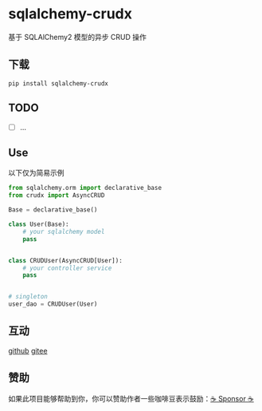 # sqlalchemy-crudx

基于 SQLAlChemy2 模型的异步 CRUD 操作

## 下载

```shell
pip install sqlalchemy-crudx
```

## TODO

- [ ] ...

## Use

以下仅为简易示例

```python
from sqlalchemy.orm import declarative_base
from crudx import AsyncCRUD

Base = declarative_base()

class User(Base):
    # your sqlalchemy model
    pass


class CRUDUser(AsyncCRUD[User]):
    # your controller service
    pass


# singleton
user_dao = CRUDUser(User)
```

## 互动

[github](https://github.com/maxisioux)
[gitee](https://gitee.com/codemaxi)

## 赞助

如果此项目能够帮助到你，你可以赞助作者一些咖啡豆表示鼓励：[:coffee: Sponsor :coffee:](https://github.com/maxisioux)
